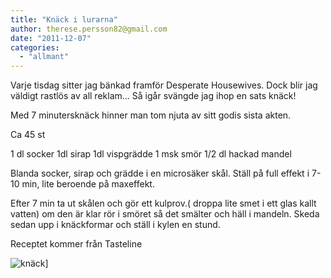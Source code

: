 ```yaml
---
title: "Knäck i lurarna"
author: therese.persson82@gmail.com
date: "2011-12-07"
categories: 
  - "allmant"
---
```


Varje tisdag sitter jag bänkad framför Desperate Housewives. Dock blir jag väldigt rastlös av all reklam... Så igår svängde jag ihop en sats knäck!

Med 7 minutersknäck hinner man tom njuta av sitt godis sista akten.

Ca 45 st

1 dl socker 1dl sirap 1dl vispgrädde 1 msk smör 1/2 dl hackad mandel

Blanda socker, sirap och grädde i en microsäker skål. Ställ på full effekt i 7- 10 min, lite beroende på maxeffekt.

Efter 7 min ta ut skålen och gör ett kulprov.( droppa lite smet i ett glas kallt vatten) om den är klar rör i smöret så det smälter och häll i mandeln. Skeda sedan upp i knäckformar och ställ i kylen en stund.

Receptet kommer från Tasteline

![](/static/img/pic_178150864-224x300.jpg "knäck")]
